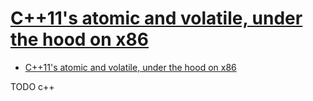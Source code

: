 # [C++11's atomic and volatile, under the hood on x86](https://brooker.co.za/blog/2013/01/06/volatile.html)

- [C++11's atomic and volatile, under the hood on x86](#c11s-atomic-and-volatile-under-the-hood-on-x86)








TODO c++